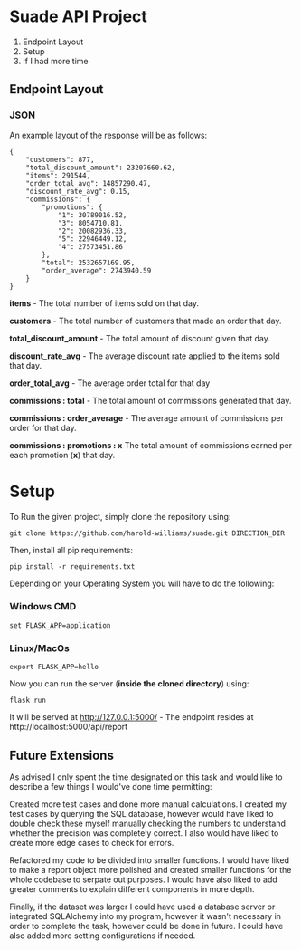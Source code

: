 # Suade API Project

1. Endpoint Layout
2. Setup
3. If I had more time


## Endpoint Layout
<a name="section-1"></a> 

### JSON
An example layout of the response will be as follows:
```
{
    "customers": 877,
    "total_discount_amount": 23207660.62,
    "items": 291544,
    "order_total_avg": 14857290.47,
    "discount_rate_avg": 0.15,
    "commissions": {
        "promotions": {
            "1": 30789016.52,
            "3": 8054710.81,
            "2": 20082936.33,
            "5": 22946449.12,
            "4": 27573451.86
        },
        "total": 2532657169.95,
        "order_average": 2743940.59
    }
}
```
__items__ - The total number of items sold on that day.

__customers__ - The total number of customers that made an order that day.

__total_discount_amount__ - The total amount of discount given that day.

__discount_rate_avg__ - The average discount rate applied to the items sold that day.

__order_total_avg__ - The average order total for that day

__commissions : total__ - The total amount of commissions generated that day.

__commissions : order_average__ - The average amount of commissions per order for that day.

__commissions : promotions : x__ The total amount of commissions earned per each promotion (__x__) that day.


# Setup

<a name="section-2"></a> 
To Run the given project, simply clone the repository using:

```
git clone https://github.com/harold-williams/suade.git DIRECTION_DIR 
```

Then, install all pip requirements:

```
pip install -r requirements.txt
```

Depending on your Operating System you will have to do the following:

### Windows CMD
```
set FLASK_APP=application
```
### Linux/MacOs
```
export FLASK_APP=hello
```

Now you can run the server (__inside the cloned directory__) using:

```
flask run
```

It will be served at http://127.0.0.1:5000/ - The endpoint resides at http://localhost:5000/api/report

## Future Extensions

As advised I only spent the time designated on this task and would like to describe a few things I would've done time permitting:

Created more test cases and done more manual calculations. I created my test cases by querying the SQL database, however would have liked to double check these myself manually checking the numbers to understand whether the precision was completely correct. I also would have liked to create more edge cases to check for errors.

Refactored my code to be divided into smaller functions. I would have liked to make a report object more polished and created smaller functions for the whole codebase to serpate out purposes. I would have also liked to add greater comments to explain different components in more depth.

Finally, if the dataset was larger I could have used a database server or integrated SQLAlchemy into my program, however it wasn't necessary in order to complete the task, however could be done in future. I could have also added more setting configurations if needed.


